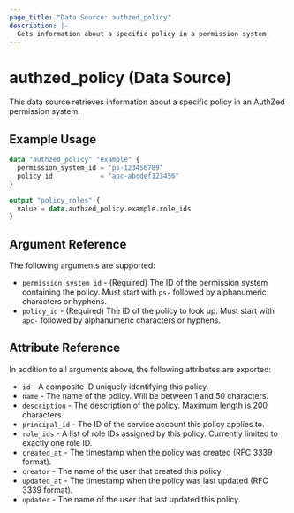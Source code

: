 ```yaml
---
page_title: "Data Source: authzed_policy"
description: |-
  Gets information about a specific policy in a permission system.
---
```


# authzed_policy (Data Source)

This data source retrieves information about a specific policy in an AuthZed permission system.

## Example Usage

```terraform
data "authzed_policy" "example" {
  permission_system_id = "ps-123456789"
  policy_id            = "apc-abcdef123456"
}

output "policy_roles" {
  value = data.authzed_policy.example.role_ids
}
```

## Argument Reference

The following arguments are supported:

* `permission_system_id` - (Required) The ID of the permission system containing the policy. Must start with `ps-` followed by alphanumeric characters or hyphens.
* `policy_id` - (Required) The ID of the policy to look up. Must start with `apc-` followed by alphanumeric characters or hyphens.

## Attribute Reference

In addition to all arguments above, the following attributes are exported:

* `id` - A composite ID uniquely identifying this policy.
* `name` - The name of the policy. Will be between 1 and 50 characters.
* `description` - The description of the policy. Maximum length is 200 characters.
* `principal_id` - The ID of the service account this policy applies to.
* `role_ids` - A list of role IDs assigned by this policy. Currently limited to exactly one role ID.
* `created_at` - The timestamp when the policy was created (RFC 3339 format).
* `creator` - The name of the user that created this policy.
* `updated_at` - The timestamp when the policy was last updated (RFC 3339 format).
* `updater` - The name of the user that last updated this policy. 
